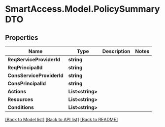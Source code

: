 # SmartAccess.Model.PolicySummaryDTO

## Properties

Name | Type | Description | Notes
------------ | ------------- | ------------- | -------------
**ReqServiceProviderId** | **string** |  | 
**ReqPrincipalId** | **string** |  | 
**ConsServiceProviderId** | **string** |  | 
**ConsPrincipalId** | **string** |  | 
**Actions** | **List&lt;string&gt;** |  | 
**Resources** | **List&lt;string&gt;** |  | 
**Conditions** | **List&lt;string&gt;** |  | 

[[Back to Model list]](../README.md#documentation-for-models) [[Back to API list]](../README.md#documentation-for-api-endpoints) [[Back to README]](../README.md)

